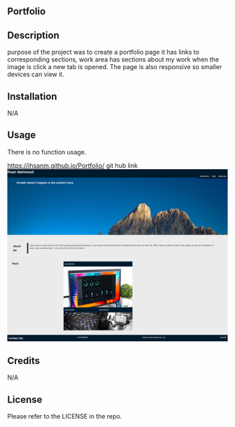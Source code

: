 ## Portfolio

## Description

purpose of the project was to create a portfolio page it has links to corresponding sections, work area has sections about my work when the image is click a new tab is opened.
The page is also responsive so smaller devices can view it.

## Installation

N/A

## Usage

There is no function usage.

https://ihsanm.github.io/Portfolio/ git hub link
<img src="assets\FireShot Capture 003 - portfolio.png">


## Credits

N/A

## License

Please refer to the LICENSE in the repo.
